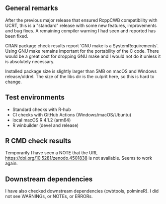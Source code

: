 ## General remarks

After the previous major release that ensured RcppCWB compatibility with UCRT, 
this is a "standard" release with some new features, improvements and bug fixes.
A remaining compiler warning I had seen and reported has been fixed.

CRAN package check results report 'GNU make is a SystemRequirements'. Using GNU
make remains important for the portability of the C code. There would be a great
cost for dropping GNU make and I would not do it unless it is absolutely
necessary.

Installed package size is slightly larger than 5MB on macOS and Windows
release/oldrel. The size of the libs dir is the culprit here, so this is hard to
change.


## Test environments

* Standard checks with R-hub
* CI checks with GitHub Actions (Windows/macOS/Ubuntu)
* local macOS R 4.1.2 (arm64)
* R winbuilder (devel and release)


## R CMD check results

Temporarily I have seen a NOTE that the URL
https://doi.org/10.5281/zenodo.4501838 is not available. Seems to work again.


## Downstream dependencies

I have also checked downstream dependencies (cwbtools, polmineR). I did not see
WARNINGs, or NOTEs, or ERRORs.

